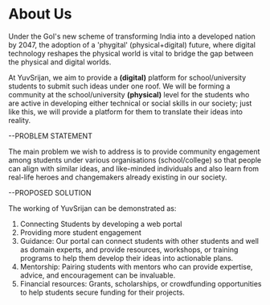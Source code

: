 # About Us

Under the GoI's new scheme of transforming India into a developed nation by 2047, the adoption of a 'phygital' (physical+digital) future, where digital technology reshapes the physical world is vital to bridge the gap between the physical and digital worlds. 

At YuvSrijan, we aim to provide a **(digital)** platform for school/university students to submit such ideas under one roof. We will be forming a community at the school/university **(physical)** level for the students who are active in developing either technical or social skills in our society; just like this, we will provide a platform for them to translate their ideas into reality.

--PROBLEM STATEMENT

The main problem we wish to address is to provide community engagement among students under various organisations (school/college) so that people can align with similar ideas, and like-minded individuals and also learn from real-life heroes and changemakers already existing in our society.

--PROPOSED SOLUTION

The working of YuvSrijan can be demonstrated as:
1. Connecting Students by developing a web portal
2. Providing more student engagement
3. Guidance: Our portal can connect students with other students and well as domain experts, and provide resources, workshops, or training programs to help them develop their ideas into actionable plans.
4. Mentorship: Pairing students with mentors who can provide expertise, advice, and encouragement can be invaluable.
5. Financial resources: Grants, scholarships, or crowdfunding opportunities to help students secure funding for their projects.

